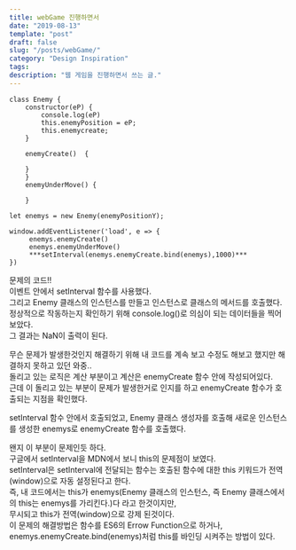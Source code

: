 ```yaml
---
title: webGame 진행하면서
date: "2019-08-13"
template: "post"
draft: false
slug: "/posts/webGame/"
category: "Design Inspiration"
tags:
description: "웹 게임을 진행하면서 쓰는 글."
---
```

```
class Enemy {
    constructor(eP) {
        console.log(eP)
        this.enemyPosition = eP; 
        this.enemycreate;
    }

    enemyCreate()  {
         
    }
    }
    enemyUnderMove() {
      
    }

let enemys = new Enemy(enemyPositionY);

window.addEventListener('load', e => {
     enemys.enemyCreate()
     enemys.enemyUnderMove()
     ***setInterval(enemys.enemyCreate.bind(enemys),1000)***
})
```
문제의 코드!!  
이벤트 안에서 setInterval 함수를 사용했다.  
그리고 Enemy 클래스의 인스턴스를 만들고 인스턴스로 클래스의 메서드를 호출했다.    
정상적으로 작동하는지 확인하기 위해 console.log()로 의심이 되는 데이터들을 찍어보았다.  
그 결과는 NaN이 출력이 된다.  


무슨 문제가 발생한것인지 해결하기 위해 내 코드를 계속 보고 수정도 해보고 했지만 해결하지 못하고 있던 와중..  
돌리고 있는 로직은 계산 부분이고 계산은 enemyCreate 함수 안에 작성되어있다.  
근데 이 돌리고 있는 부분이 문제가 발생한거로 인지를 하고 enemyCreate 함수가 호출되는 지점을 확인했다.  


setInterval 함수 안에서 호출되었고, Enemy 클래스 생성자를 호출해 새로운 인스턴스를 생성한 enemys로 enemyCreate 함수를 호출했다.  


왠지 이 부분이 문제인듯 하다.  
구글에서 setInterval을 MDN에서 보니 this의 문제점이 보였다.  
setInterval은 setInterval에 전달되는 함수는 호출된 함수에 대한 this 키워드가 전역(window)으로 자동 설정된다고 한다.  
즉, 내 코드에서는 this가 enemys(Enemy 클래스의 인스턴스, 즉 Enemy 클래스에서의 this는 enemys를 가리킨다.)다 라고 한것이지만,  
무시되고 this가 전역(window)으로 강제 된것이다.  
이 문제의 해결방법은 함수를 ES6의 Errow Function으로 하거나, enemys.enemyCreate.bind(enemys)처럼 this를 바인딩 시켜주는 방법이 있다.  




